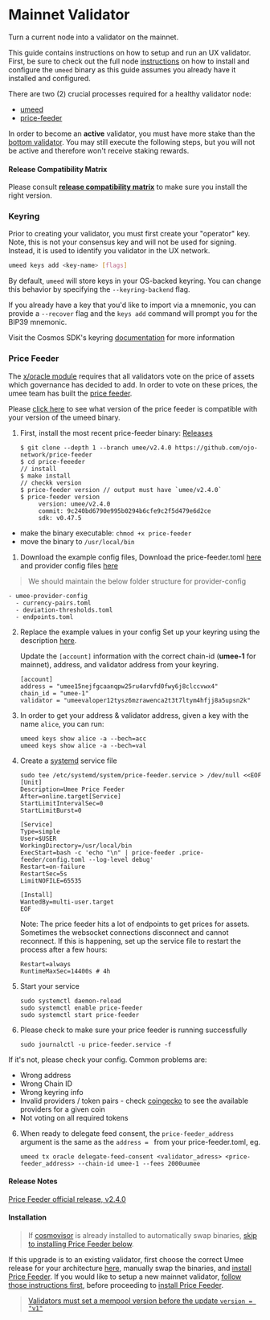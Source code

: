 # Mainnet Validator

Turn a current node into a validator on the mainnet.

This guide contains instructions on how to setup and run an UX validator. First, be sure to check out the full node [instructions](installing-UX-node.md) on how to install and configure the `umeed` binary as this guide assumes you already have it installed and configured.

There are two (2) crucial processes required for a healthy validator node:

- [umeed](installing-UX-node.md)
- [price-feeder](#price-feeder)

In order to become an **active** validator, you must have more stake than the [bottom validator](https://www.mintscan.io/umee/validators). You may still execute the following steps, but you will not be active and therefore won't receive staking rewards.

#### Release Compatibility Matrix

Please consult [**release compatibility matrix**](https://github.com/umee-network/umee/#release-compatibility-matrix) to make sure you install the right version.

### Keyring

Prior to creating your validator, you must first create your "operator" key. Note, this is not your consensus key and will not be used for signing. Instead, it is used to identify you validator in the UX network.

```bash
umeed keys add <key-name> [flags]
```

By default, `umeed` will store keys in your OS-backed keyring. You can change this behavior by specifying the `--keyring-backend` flag.

If you already have a key that you'd like to import via a mnemonic, you can provide a `--recover` flag and the `keys add` command will prompt you for the BIP39 mnemonic.

Visit the Cosmos SDK's keyring [documentation](https://docs.cosmos.network/v0.47/user/run-node/keyring) for more information

### Price Feeder

The [x/oracle module](https://github.com/umee-network/umee/blob/v6.3.0/x/oracle/README.md) requires that all validators vote on the price of assets which governance has decided to add. In order to vote on these prices, the umee team has built the [price feeder](https://github.com/ojo-network/price-feeder/tree/umee/v2.4.0).

Please [click here](https://github.com/umee-network/umee#release-compatibility-matrix) to see what version of the price feeder is compatible with your version of the umeed binary.

1. First, install the most recent price-feeder binary: [Releases](https://github.com/ojo-network/price-feeder/releases/tag/umee%2Fv2.4.0)
   ```
   $ git clone --depth 1 --branch umee/v2.4.0 https://github.com/ojo-network/price-feeder
   $ cd price-feeeder 
   // install 
   $ make install
   // checkk version
   $ price-feeder version // output must have `umee/v2.4.0`
   $ price-feeder version
        version: umee/v2.4.0
        commit: 9c240bd6790e995b0294b6cfe9c2f5d479e6d2ce
        sdk: v0.47.5
   ```
- make the binary executable: `chmod +x price-feeder`
- move the binary to `/usr/local/bin`

1. Download the example config files, Download the price-feeder.toml [here](https://github.com/ojo-network/price-feeder/blob/umee/v2.4.0/price-feeder.example.toml) and provider config files [here](https://github.com/ojo-network/price-feeder/tree/umee/v2.4.0/umee-provider-config)

>  We should maintain the below folder structure for provider-config

    - umee-provider-config
      - currency-pairs.toml     
      - deviation-thresholds.toml
      - endpoints.toml

2.  Replace the example values in your config
    Set up your keyring using the description [here](https://github.com/umee-network/umee/tree/main/price-feeder#keyring-1).

    Update the `[account]` information with the correct chain-id (**umee-1** for mainnet), address, and validator address from your keyring.

        [account]
        address = "umee15nejfgcaanqpw25ru4arvfd0fwy6j8clccvwx4"
        chain_id = "umee-1"
        validator = "umeevaloper12tysz6mzrawenca2t3t7ltym4hfjj8a5upsn2k"

3.  In order to get your address & validator address, given a key with the name `alice`, you can run:

        umeed keys show alice -a --bech=acc
        umeed keys show alice -a --bech=val

4.  Create a [systemd](https://systemd.io/) service file

        sudo tee /etc/systemd/system/price-feeder.service > /dev/null <<EOF
        [Unit]
        Description=Umee Price Feeder
        After=online.target[Service]
        StartLimitIntervalSec=0
        StartLimitBurst=0

        [Service]
        Type=simple
        User=$USER
        WorkingDirectory=/usr/local/bin
        ExecStart=bash -c 'echo "\n" | price-feeder .price-feeder/config.toml --log-level debug'
        Restart=on-failure
        RestartSec=5s
        LimitNOFILE=65535

        [Install]
        WantedBy=multi-user.target
        EOF

    Note: The price feeder hits a lot of endpoints to get prices for assets. Sometimes the websocket connections disconnect and cannot reconnect. If this is happening, set up the service file to restart the process after a few hours:

        Restart=always
        RuntimeMaxSec=14400s # 4h

4.  Start your service

        sudo systemctl daemon-reload
        sudo systemctl enable price-feeder
        sudo systemctl start price-feeder

5.  Please check to make sure your price feeder is running successfully

        sudo journalctl -u price-feeder.service -f

If it's not, please check your config. Common problems are:

- Wrong address
- Wrong Chain ID
- Wrong keyring info
- Invalid providers / token pairs - check [coingecko](https://www.coingecko.com/en/coins/umee#markets) to see the available providers for a given coin
- Not voting on all required tokens

6.  When ready to delegate feed consent, the `price-feeder_address` argument is the same as the `address = ` from your price-feeder.toml, eg.

        umeed tx oracle delegate-feed-consent <validator_adress> <price-feeder_address> --chain-id umee-1 --fees 2000uumee

#### Release Notes

[Price Feeder official release, v2.4.0](https://github.com/ojo-network/price-feeder/releases/tag/umee%2Fv2.4.0)

#### Installation

> If [cosmovisor](/developers/joining-mainnet.html#cosmovisor) is already installed to automatically swap binaries, [skip to installing Price Feeder below](#price-feeder).

If this upgrade is to an existing validator, first choose the correct Umee release for your architecture [here](https://github.com/umee-network/umee/releases/), manually swap the binaries, and [install Price Feeder](#price-feeder).
If you would like to setup a new mainnet validator, [follow those instructions first](#mainnet-validator), before proceeding to [install Price Feeder](#price-feeder).

> [Validators must set a mempool version before the update `version = "v1"`](https://github.com/umee-network/umee/pull/1427/files)

